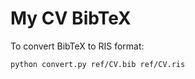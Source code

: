 # My CV BibTeX

To convert BibTeX to RIS format:

```zsh
python convert.py ref/CV.bib ref/CV.ris
```
